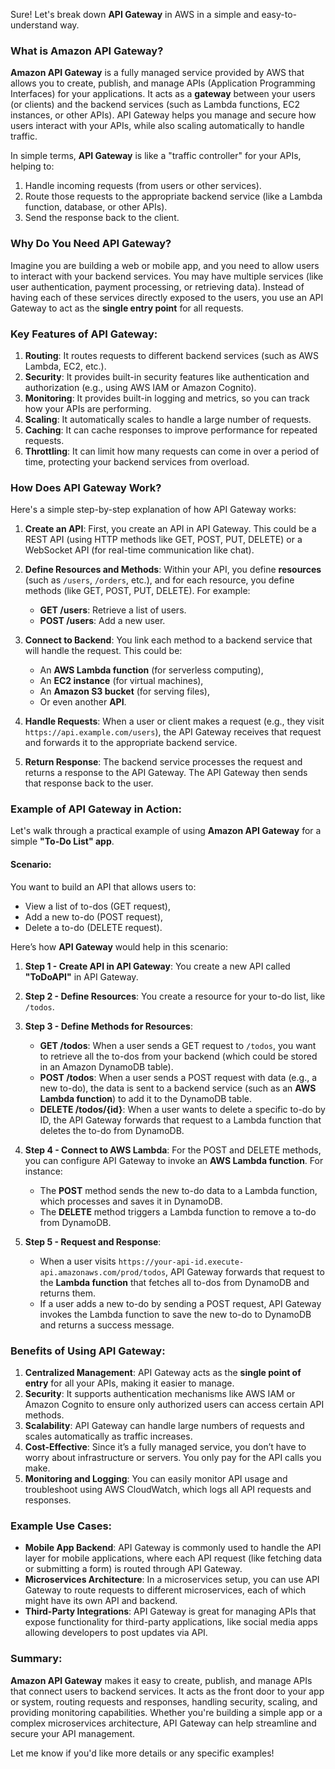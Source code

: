 Sure! Let's break down **API Gateway** in AWS in a simple and easy-to-understand way.

### What is **Amazon API Gateway**?

**Amazon API Gateway** is a fully managed service provided by AWS that allows you to create, publish, and manage APIs (Application Programming Interfaces) for your applications. It acts as a **gateway** between your users (or clients) and the backend services (such as Lambda functions, EC2 instances, or other APIs). API Gateway helps you manage and secure how users interact with your APIs, while also scaling automatically to handle traffic.

In simple terms, **API Gateway** is like a "traffic controller" for your APIs, helping to:
1. Handle incoming requests (from users or other services).
2. Route those requests to the appropriate backend service (like a Lambda function, database, or other APIs).
3. Send the response back to the client.

### Why Do You Need API Gateway?

Imagine you are building a web or mobile app, and you need to allow users to interact with your backend services. You may have multiple services (like user authentication, payment processing, or retrieving data). Instead of having each of these services directly exposed to the users, you use an API Gateway to act as the **single entry point** for all requests.

### Key Features of API Gateway:
1. **Routing**: It routes requests to different backend services (such as AWS Lambda, EC2, etc.).
2. **Security**: It provides built-in security features like authentication and authorization (e.g., using AWS IAM or Amazon Cognito).
3. **Monitoring**: It provides built-in logging and metrics, so you can track how your APIs are performing.
4. **Scaling**: It automatically scales to handle a large number of requests.
5. **Caching**: It can cache responses to improve performance for repeated requests.
6. **Throttling**: It can limit how many requests can come in over a period of time, protecting your backend services from overload.

### How Does API Gateway Work?

Here's a simple step-by-step explanation of how API Gateway works:

1. **Create an API**: First, you create an API in API Gateway. This could be a REST API (using HTTP methods like GET, POST, PUT, DELETE) or a WebSocket API (for real-time communication like chat).
   
2. **Define Resources and Methods**: Within your API, you define **resources** (such as `/users`, `/orders`, etc.), and for each resource, you define methods (like GET, POST, PUT, DELETE). For example:
   - **GET /users**: Retrieve a list of users.
   - **POST /users**: Add a new user.

3. **Connect to Backend**: You link each method to a backend service that will handle the request. This could be:
   - An **AWS Lambda function** (for serverless computing),
   - An **EC2 instance** (for virtual machines),
   - An **Amazon S3 bucket** (for serving files),
   - Or even another **API**.

4. **Handle Requests**: When a user or client makes a request (e.g., they visit `https://api.example.com/users`), the API Gateway receives that request and forwards it to the appropriate backend service.

5. **Return Response**: The backend service processes the request and returns a response to the API Gateway. The API Gateway then sends that response back to the user.

### Example of API Gateway in Action:

Let's walk through a practical example of using **Amazon API Gateway** for a simple **"To-Do List" app**.

#### Scenario:
You want to build an API that allows users to:
- View a list of to-dos (GET request),
- Add a new to-do (POST request),
- Delete a to-do (DELETE request).

Here’s how **API Gateway** would help in this scenario:

1. **Step 1 - Create API in API Gateway**:
   You create a new API called **"ToDoAPI"** in API Gateway.

2. **Step 2 - Define Resources**:
   You create a resource for your to-do list, like `/todos`.

3. **Step 3 - Define Methods for Resources**:
   - **GET /todos**: When a user sends a GET request to `/todos`, you want to retrieve all the to-dos from your backend (which could be stored in an Amazon DynamoDB table).
   - **POST /todos**: When a user sends a POST request with data (e.g., a new to-do), the data is sent to a backend service (such as an **AWS Lambda function**) to add it to the DynamoDB table.
   - **DELETE /todos/{id}**: When a user wants to delete a specific to-do by ID, the API Gateway forwards that request to a Lambda function that deletes the to-do from DynamoDB.

4. **Step 4 - Connect to AWS Lambda**:
   For the POST and DELETE methods, you can configure API Gateway to invoke an **AWS Lambda function**. For instance:
   - The **POST** method sends the new to-do data to a Lambda function, which processes and saves it in DynamoDB.
   - The **DELETE** method triggers a Lambda function to remove a to-do from DynamoDB.

5. **Step 5 - Request and Response**:
   - When a user visits `https://your-api-id.execute-api.amazonaws.com/prod/todos`, API Gateway forwards that request to the **Lambda function** that fetches all to-dos from DynamoDB and returns them.
   - If a user adds a new to-do by sending a POST request, API Gateway invokes the Lambda function to save the new to-do to DynamoDB and returns a success message.

### Benefits of Using API Gateway:

1. **Centralized Management**: API Gateway acts as the **single point of entry** for all your APIs, making it easier to manage.
2. **Security**: It supports authentication mechanisms like AWS IAM or Amazon Cognito to ensure only authorized users can access certain API methods.
3. **Scalability**: API Gateway can handle large numbers of requests and scales automatically as traffic increases.
4. **Cost-Effective**: Since it’s a fully managed service, you don’t have to worry about infrastructure or servers. You only pay for the API calls you make.
5. **Monitoring and Logging**: You can easily monitor API usage and troubleshoot using AWS CloudWatch, which logs all API requests and responses.

### Example Use Cases:

- **Mobile App Backend**: API Gateway is commonly used to handle the API layer for mobile applications, where each API request (like fetching data or submitting a form) is routed through API Gateway.
- **Microservices Architecture**: In a microservices setup, you can use API Gateway to route requests to different microservices, each of which might have its own API and backend.
- **Third-Party Integrations**: API Gateway is great for managing APIs that expose functionality for third-party applications, like social media apps allowing developers to post updates via API.

### Summary:

**Amazon API Gateway** makes it easy to create, publish, and manage APIs that connect users to backend services. It acts as the front door to your app or system, routing requests and responses, handling security, scaling, and providing monitoring capabilities. Whether you're building a simple app or a complex microservices architecture, API Gateway can help streamline and secure your API management.

Let me know if you'd like more details or any specific examples!
